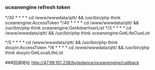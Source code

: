 ### oceanengine refresh token
*/30 * * * *  cd /www/wwwdata/qitt/ && /usr/bin/php think oceanengine:AccessToken
*/40 * * * * cd /www/wwwdata/qitt/ &&  /usr/bin/php think oceanengine:GetAdvertiserList
*/3 * * * * cd /www/wwwdata/qitt/ &&  /usr/bin/php think oceanengine:GetLifeClueList

*/5 * * * * cd /www/wwwdata/qitt/ &&  /usr/bin/php think douyin:AccessToken
*/6 * * * * cd /www/wwwdata/qitt/ &&  /usr/bin/php think douyin:GetLocalLifeList

###回调地址
http://47.99.101.238/bytedance/oceanengine/callback